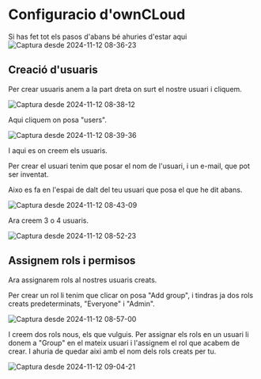 # Configuracio d'ownCLoud
Si has fet tot els pasos d'abans bé ahuries d'estar aqui
![Captura desde 2024-11-12 08-36-23](https://github.com/user-attachments/assets/c679aa8f-b595-490b-bd02-a94b38cbba67)

## Creació d'usuaris
Per crear usuaris anem a la part dreta on surt el nostre usuari i cliquem.

![Captura desde 2024-11-12 08-38-12](https://github.com/user-attachments/assets/4942a1f6-0be6-4644-be9b-dc00ff0595c7)

Aqui cliquem on posa "users".

![Captura desde 2024-11-12 08-39-36](https://github.com/user-attachments/assets/1d38c658-3cd8-4e1c-ba9a-7e43ce801ea5)

I aqui es on creem els usuaris.
<p>Per crear el usuari tenim que posar el nom de l'usuari, i un e-mail, que pot ser inventat.
<p>Aixo es fa en l'espai de dalt del teu usuari que posa el que he dit abans.

![Captura desde 2024-11-12 08-43-09](https://github.com/user-attachments/assets/a0487e98-c3f0-4e42-9fd3-b44ef4b53575)

Ara creem 3 o 4 usuaris.

![Captura desde 2024-11-12 08-52-23](https://github.com/user-attachments/assets/6b3332ea-27cc-47d8-9444-bf80ffd0b6bd)

## Assignem rols i permisos
<p> Ara assignarem rols al nostres usuaris creats.
<p> Per crear un rol li tenim que clicar on posa "Add group", i tindras ja dos rols creats predeterminats, "Everyone" i "Admin".

![Captura desde 2024-11-12 08-57-00](https://github.com/user-attachments/assets/e74ad03a-7c27-4017-8729-3c131b37c6e5)

I creem dos rols nous, els que vulguis.
Per assignar els rols en un usuari li donem a "Group" en el mateix usuari i l'assignem el rol que acabem de crear.
I ahuria de quedar aixi amb el nom dels rols creats per tu.

![Captura desde 2024-11-12 09-04-21](https://github.com/user-attachments/assets/a5ade8fe-e0fc-4842-a09b-3f475ed73654)

